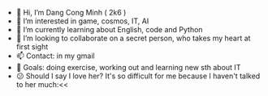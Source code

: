 - 👋 Hi, I’m Dang Cong Minh ( 2k6 )
- 👀 I’m interested in game, cosmos, IT, AI
- 🌱 I’m currently learning about English, code and Python
- 💞️ I’m looking to collaborate on a secret person, who takes my heart at first sight
- 📫 Contact: in my gmail
- 💪 Goals: doing exercise, working out and learning new sth about IT
- 😕 Should I say I love her? It's so difficult for me because I haven't talked to her much:<<

<!---
isnotCongMinh/isnotCongMinh is a ✨ special ✨ repository because its `README.md` (this file) appears on your GitHub profile.
You can click the Preview link to take a look at your changes.
--->
